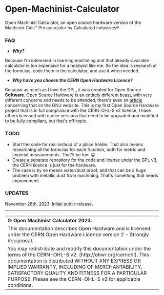 # Open-Machinist-Calculator
Open Machinist Calculator, an open source hardware version of the Machinist Calc™ Pro calculator by Calculated Industries®

### FAQ
* ***Why?***

Because I'm interested in learning machining and that already-available calculator is too expensive for a hobbyist like me. So the idea is research all the formulas, code them in the calculator, and use it when needed.

* ***Why have you chosen the CERN Open Hardware Licence?***

Because as much as I love the GPL, it was created for Open Source **Software**. Open Source Hardware is an entirely different beast, with very different concerns and needs to be attended, there's even an [article](https://www.gnu.org/philosophy/free-hardware-designs.en.html) concerning that on the GNU website. This is my first Open Source Hardware project that is in full compliance with the CERN-OHL-S v2 licence, I have others licensed with earlier versions that need to be upgraded *and* modified to be fully compliant, but that's off-topic.

### TODO
* Start the code for real instead of a place holder. That also means researching all the formulas for each function, both for metric and imperial measurements. That'll be fun. 🙃
* Create a separate repository for the code and license under the GPL v3, the CERN licence is just for the hardware.
* The case is by no means water/dust proof, and that can be a huge problem with metallic dust from machining. That's something that needs improvement.

### UPDATES
November 28th, 2023: Initial public release.

<hr />
<table border="0px">
<th align="left">
&copy; Open Machinist Calculator 2023.
</th>
<tr>
<td>
This documentation describes Open Hardware and is licensed under the CERN Open Hardware Licence version 2 - Strongly Reciprocal.
</td>
</tr>
<tr>
<td>
You may redistribute and modify this documentation under the terms of the
CERN-OHL-S v2. (http://ohwr.org/cernohl). This documentation is distributed
WITHOUT ANY EXPRESS OR IMPLIED WARRANTY, INCLUDING OF
MERCHANTABILITY, SATISFACTORY QUALITY AND FITNESS FOR A
PARTICULAR PURPOSE. Please see the CERN-OHL-S v2 for applicable
conditions.
</td>
</tr>
</table>
